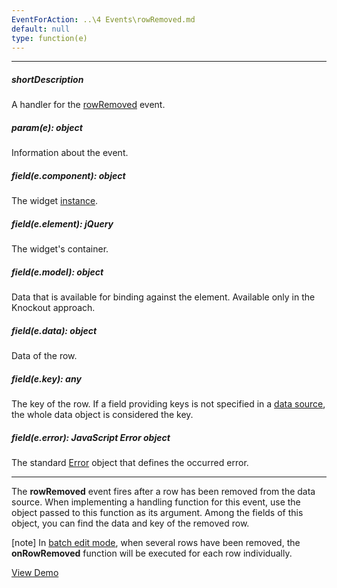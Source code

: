 ```yaml
---
EventForAction: ..\4 Events\rowRemoved.md
default: null
type: function(e)
---
```

---
##### shortDescription
A handler for the [rowRemoved](/api-reference/10%20UI%20Widgets/dxDataGrid/4%20Events/rowRemoved.md '/Documentation/ApiReference/UI_Widgets/dxDataGrid/Events/#rowRemoved') event.

##### param(e): object
Information about the event.

##### field(e.component): object
The widget <a href="/Documentation/16_1/ApiReference/UI_Widgets/dxDataGrid/Methods/#instance">instance</a>.

##### field(e.element): jQuery
The widget's container.

##### field(e.model): object
Data that is available for binding against the element. Available only in the Knockout approach.

##### field(e.data): object
Data of the row.

##### field(e.key): any
The key of the row. If a field providing keys is not specified in a <a href="/Documentation/16_1/ApiReference/UI_Widgets/dxDataGrid/Configuration/#dataSource">data source</a>, the whole data object is considered the key.

##### field(e.error): JavaScript Error object
The standard <a href="https://developer.mozilla.org/en-US/docs/Web/JavaScript/Reference/Global_Objects/Error">Error</a> object that defines the occurred error.

---
The **rowRemoved** event fires after a row has been removed from the data source. When implementing a handling function for this event, use the object passed to this function as its argument. Among the fields of this object, you can find the data and key of the removed row.

[note] In [batch edit mode](/concepts/10%20UI%20Widgets/70%20Data%20Grid/070%20Data%20Editing/20%20Editing%20in%20UI/30%20Batch%20Mode.md '/Documentation/Guide/UI_Widgets/Data_Grid/Data_Editing/#Editing_in_UI/Batch_Mode'), when several rows have been removed, the **onRowRemoved** function will be executed for each row individually.

<a href="http://js.devexpress.com/Demos/WidgetsGallery/#demo/datagridgrideditingrow/" class="button orange small fix-width-155" style="margin-right: 20px;" target="_blank">View Demo</a>